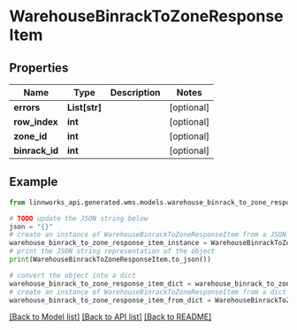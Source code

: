 # WarehouseBinrackToZoneResponseItem


## Properties

Name | Type | Description | Notes
------------ | ------------- | ------------- | -------------
**errors** | **List[str]** |  | [optional] 
**row_index** | **int** |  | [optional] 
**zone_id** | **int** |  | [optional] 
**binrack_id** | **int** |  | [optional] 

## Example

```python
from linnworks_api.generated.wms.models.warehouse_binrack_to_zone_response_item import WarehouseBinrackToZoneResponseItem

# TODO update the JSON string below
json = "{}"
# create an instance of WarehouseBinrackToZoneResponseItem from a JSON string
warehouse_binrack_to_zone_response_item_instance = WarehouseBinrackToZoneResponseItem.from_json(json)
# print the JSON string representation of the object
print(WarehouseBinrackToZoneResponseItem.to_json())

# convert the object into a dict
warehouse_binrack_to_zone_response_item_dict = warehouse_binrack_to_zone_response_item_instance.to_dict()
# create an instance of WarehouseBinrackToZoneResponseItem from a dict
warehouse_binrack_to_zone_response_item_from_dict = WarehouseBinrackToZoneResponseItem.from_dict(warehouse_binrack_to_zone_response_item_dict)
```
[[Back to Model list]](../README.md#documentation-for-models) [[Back to API list]](../README.md#documentation-for-api-endpoints) [[Back to README]](../README.md)


